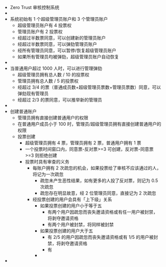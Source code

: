 - Zero Trust 审核控制系统
-
- 系统初始有 1 个超级管理员账户和 3 个管理员账户
	- 超级管理员账户有 4 投票权
	- 管理员账户有 2 投票权
	- 经超过半数票同意，可以创建新的管理员账户
	- 经超过半数票同意，可以弹劾管理员账户
	- 经所有管理员同意，可以暂停/恢复超级管理员账户
	- 如果所有管理员均被弹劾，超级管理员账户自动恢复
-
- 当普通用户超过 1000 人时，可以进行管理弹劾
	- 超级管理员拥有总人数 / 10 的投票权
	- 管理员拥有总人数 / 5 的投票权
	- 经超过 3/4 的票（普通成员数+超级管理员票数+管理员票数）同意，可以弹劾现有管理员
	- 经超过 2/3 的票同意，可以推举新的管理员
-
- 创建普通账户
	- 管理员拥有直接创建普通用户的权限
	- 在普通用户成员小于 100 时，管理员/超级管理员拥有直接创建普通用户的权限
	- 投票创建
		- 超级管理员拥有 4 票，管理员拥有 2 票，普通用户拥有 1 票
		- 一个投票时间窗口内，同意票-反对票>=3 可创建，反对票-同意票>=3 则拒绝创建
		- 投票时具有审查的义务
			- 每账户拥有 2 次疏忽的机会，如果投票给了审核不应该通过的人，将记为一次疏忽
				- 疏忽未产生恶性结果，如有更多的人投了反对票，则记为 0.5 次疏忽
				- 疏忽存在明显故意，经 2 位管理员同意，直接记为 2 次疏忽
			- 经投票创建的用户会具有「上下级」关系
				- 如果投票创建的用户小于等于五
					- 有两个用户因疏忽而丧失邀请资格或有任一用户被封禁，将剥夺邀请资格
					- 有两个用户被封禁，将同样被封禁
				- 如果投票创建的用户大于五
					- 有 2/5 的用户因疏忽而丧失邀请资格或有 1/5 的用户被封禁，将剥夺邀请资格
					- 有
				-
-